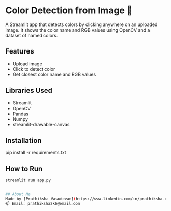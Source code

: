 # Color Detection from Image 🎨

A Streamlit app that detects colors by clicking anywhere on an uploaded image. It shows the color name and RGB values using OpenCV and a dataset of named colors.

## Features
- Upload image
- Click to detect color
- Get closest color name and RGB values

## Libraries Used
- Streamlit
- OpenCV
- Pandas
- Numpy
- streamlit-drawable-canvas

## Installation
pip install -r requirements.txt

## How to Run
```bash
streamlit run app.py


## About Me
Made by [Prathiksha Vasudevan](https://www.linkedin.com/in/prathiksha-vasudevan-035917349)  
📫 Email: prathiksha2k6@email.com

